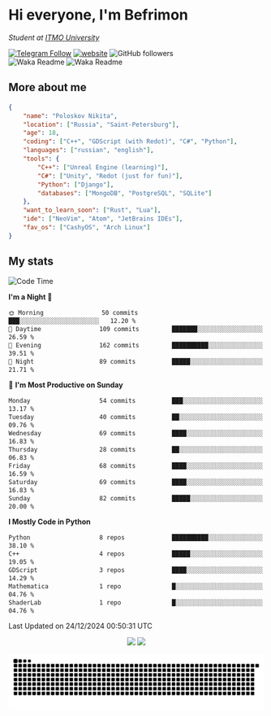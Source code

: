 # Hi everyone, I'm Befrimon
*Student at [ITMO University](https://itmo.ru/)*

[![Telegram Follow](https://img.shields.io/badge/Telegram-2CA5E0?style=flat-squeare&logo=telegram&logoColor=white)](https://t.me/bigtoad_tavern)
[![website](https://img.shields.io/badge/Website-2CA5E0?style=flat-squeare&logo=google-chrome&logoColor=white&color=320142)](https://bfn-dev.ru/)
![GitHub followers](https://img.shields.io/github/followers/Befrimon?label=Follow&style=social)
<br>
![Waka Readme](https://github.com/Befrimon/Befrimon/workflows/WakaReadme/badge.svg)
![Waka Readme](https://github.com/Befrimon/Befrimon/workflows/snake/badge.svg)

## More about me
``` JSON
{
    "name": "Poloskov Nikita",
    "location": ["Russia", "Saint-Petersburg"],
    "age": 18,
    "coding": ["C++", "GDScript (with Redot)", "C#", "Python"],
    "languages": ["russian", "english"],
    "tools": {
        "C++": ["Unreal Engine (learning)"],
        "C#": ["Unity", "Redot (just for fun)"],
        "Python": ["Django"],
        "databases": ["MongoDB", "PostgreSQL", "SQLite"]
    },
    "want_to_learn_soon": ["Rust", "Lua"],
    "ide": ["NeoVim", "Atom", "JetBrains IDEs"],
    "fav_os": ["CashyOS", "Arch Linux"]
}
```

## My stats
<!--START_SECTION:waka-->
![Code Time](http://img.shields.io/badge/Code%20Time-9%20hrs%2046%20mins-blue)

**I'm a Night 🦉** 

```text
🌞 Morning                50 commits          ███░░░░░░░░░░░░░░░░░░░░░░   12.20 % 
🌆 Daytime                109 commits         ███████░░░░░░░░░░░░░░░░░░   26.59 % 
🌃 Evening                162 commits         ██████████░░░░░░░░░░░░░░░   39.51 % 
🌙 Night                  89 commits          █████░░░░░░░░░░░░░░░░░░░░   21.71 % 
```
📅 **I'm Most Productive on Sunday** 

```text
Monday                   54 commits          ███░░░░░░░░░░░░░░░░░░░░░░   13.17 % 
Tuesday                  40 commits          ██░░░░░░░░░░░░░░░░░░░░░░░   09.76 % 
Wednesday                69 commits          ████░░░░░░░░░░░░░░░░░░░░░   16.83 % 
Thursday                 28 commits          ██░░░░░░░░░░░░░░░░░░░░░░░   06.83 % 
Friday                   68 commits          ████░░░░░░░░░░░░░░░░░░░░░   16.59 % 
Saturday                 69 commits          ████░░░░░░░░░░░░░░░░░░░░░   16.83 % 
Sunday                   82 commits          █████░░░░░░░░░░░░░░░░░░░░   20.00 % 
```


**I Mostly Code in Python** 

```text
Python                   8 repos             ██████████░░░░░░░░░░░░░░░   38.10 % 
C++                      4 repos             █████░░░░░░░░░░░░░░░░░░░░   19.05 % 
GDScript                 3 repos             ████░░░░░░░░░░░░░░░░░░░░░   14.29 % 
Mathematica              1 repo              █░░░░░░░░░░░░░░░░░░░░░░░░   04.76 % 
ShaderLab                1 repo              █░░░░░░░░░░░░░░░░░░░░░░░░   04.76 % 
```




 Last Updated on 24/12/2024 00:50:31 UTC
<!--END_SECTION:waka-->

<div align=center>
    <img src="https://gh-badges.oxff.work.gd/api?username=Befrimon&hide_border=true&show_icons=true&bg_color=0d1117&text_color=fff">
    <img src="https://gh-badges.oxff.work.gd/api/top-langs/?username=Befrimon&layout=compact&hide_border=true&show_icons=true&bg_color=0d1117&text_color=fff">
</p>


<picture>
  <source media="(prefers-color-scheme: dark)" srcset="https://raw.githubusercontent.com/Befrimon/Befrimon/output/github-snake-dark.svg">
  <source media="(prefers-color-scheme: light)" srcset="https://raw.githubusercontent.com/Befrimon/Befrimon/output/github-snake.svg">
  <img alt="github contribution grid snake animation" src="https://raw.githubusercontent.com/Befrimon/Befrimon/output/github-snake.svg">
</picture>
